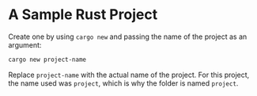 # A Sample Rust Project

Create one by using `cargo new` and passing the name of the project as an argument:

```bash
cargo new project-name
```

Replace `project-name` with the actual name of the project. For this project, the name used was `project`, which is why the folder is named `project`.
